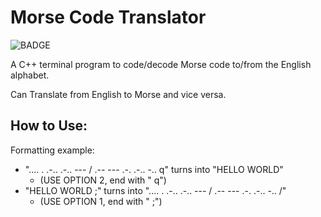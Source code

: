 # Morse Code Translator
![BADGE](https://github.com/drodr211/morsecodetranslator/actions/workflows/c-cpp.yml/badge.svg)

A C++ terminal program to code/decode Morse code to/from the English alphabet.

Can Translate from English to Morse and vice versa.


## How to Use:
Formatting example:
- ".... . .-.. .-.. --- / .-- --- .-. .-.. -.. q"   turns into   "HELLO WORLD"
  - (USE OPTION 2, end with " q")
- "HELLO WORLD ;"   turns into   ".... . .-.. .-.. --- / .-- --- .-. .-.. -.. /"
  - (USE OPTION 1, end with " ;")

